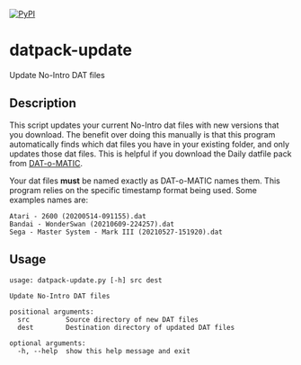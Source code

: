 [![PyPI](https://img.shields.io/pypi/v/datpack-update)](https://pypi.org/project/datpack-update/)

# datpack-update
Update No-Intro DAT files

## Description
This script updates your current No-Intro dat files with new versions that you download. The benefit over doing this manually is that this program automatically finds which dat files you have in your existing folder, and only updates those dat files. This is helpful if you download the Daily datfile pack from [DAT-o-MATIC](https://datomatic.no-intro.org/).

Your dat files **must** be named exactly as DAT-o-MATIC names them. This program relies on the specific timestamp format being used. Some examples names are:

```
Atari - 2600 (20200514-091155).dat
Bandai - WonderSwan (20210609-224257).dat
Sega - Master System - Mark III (20210527-151920).dat
```

## Usage
```
usage: datpack-update.py [-h] src dest

Update No-Intro DAT files

positional arguments:
  src         Source directory of new DAT files
  dest        Destination directory of updated DAT files

optional arguments:
  -h, --help  show this help message and exit
```
